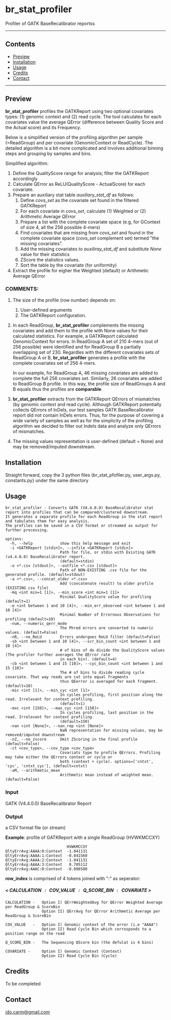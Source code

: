 # br_stat_profiler

Profiler of GATK BaseRecalibrator reportss

---

## Contents

- [Preview](#preview)
- [Installation](#installation)
- [Usage](#usage)
- [Credits](#credits)
- [Contact](#contact)

---

## Preview<a name="preview"></a>

**br_stat_profiler** profiles the GATKReport using two optional covariates types: (1) genomic context and (2) read cycle. The tool calculates for each covariates value the average QError (difference between Quality Score and the Actual score) and its Frequency.

Below is a simplified version of the profiling algorithm per sample (=ReadGroup) and per covariate (GenomicContext or ReadCycle). The detailed algorithm is a bit more complicated and involves additional binning steps and grouping by samples and bins.

Simplified algorithm:

1. Define the QualityScore range for analysis; filter the GATKReport accordingly
2. Calculate QError as ReLU(QualityScore - ActualScore) for each covariate.
3. Prepare an auxiliary stat table *auxiliary_stat_df* as follows:
   1. Define *covs_set* as the covariate set found in the filtered GATKReport
   2. For each covariate in *covs_set*, calculate (1) Weighted or (2) Arithmetic Average *QError* 
   3. Prepare a list with the complete covariate space (e.g, for GContext of size 4, all the 256 possible 4-mers)
   4. Find covariates that are missing from *covs_set* and found in the complete covariate space (*covs_set* complement set) termed "the missing covariates".
   5. Add the missing covariates to *auxiliray_stat_df* and substitute *None* value for their statistics
   6. ZScore the statistics values.
   7. Sort the table by the covariate (for uniformity)
4. Extract the profile for eigher the Weighted (default) or Arithmetic Average QError

### COMMENTS:

1. The size of the profile (row number) depends on:

   1. User-defined arguments
   2. The GATKReport configuration.&#10;
2. In each ReadGroup, **br_stat_profiler** complements the missing covariates and add them to the profile with None values for their calculated statistics. For example, a GATKReport calculated GenomicContext for errors. In ReadGroup A set of 210 4-mers (out of 256 possible) were identified and for ReadGroup B a partially overlapping set of 230. Regardles with the different covariates sets of ReadGroup A or B, **br_stat_profiler** generates a profile with the complete covariates set of 256 4-mers.&#10;

   In our example, for ReadGroup A, 46 missing covariates are added to complete the full 256 covariates set. Similarly, 26 covariates are added to ReadGroup B profile. In this way, the profile size of ReadGroups A and B equals thus the profiles are **comparable**.
3. **br_stat_profiler** extracts from the GATKReport QErrors of mismatches (by genomic context and read cycle). Although GATKReport potentially collects QErrors of InDels, our test samples GATK BaseRecalibrator report did not contain InDels errors. Thus, for the purpose of covering a wide variety of samples as well as for the simplicity of the profiling algorithm we decided to filter out Indels data and analyze only QErrors of mismatches.
4. The missing values representation is user-defined (default = None) and may be removed/imputed downstream.

## Installation<a name="installation"></a>

Straight forward, copy the 3 python files (br_stat_pfofiler.py, user_args.py, constants.py} under the same directory

## Usage<a name="usage"></a>

```plaintext
br_stat_profiler - Converts GATK (V4.4.0.0) BaseRecalibrator stat report into profiles that can be compared/clustered downstream. 
It generates a separate profile for each ReadGroup in the stat report and tabulates them for easy analysis. 
The profiles can be saved in a CSV format or streamed as output for further processing.

options:
  -h, --help            show this help message and exit
  -i <GATKReport [stdin]>, --infile <GATKReport [stdin]>
                        Path for file, or stdin with Existing GATK (v4.4.0.0) BaseRecalibrator report.
                        (default=stdin)
  -o <*.csv [stdout]>, --outfile <*.csv [stdout]>
                        Path of NON-EXISTING .csv file for the generated profile. (default=stdout)
  -a <*.csv>, --concat_older <*.csv>
                        Add (concatenate result) to older profile (EXISTING csv file)
  -mq <int min=1 [1]>, --min_score <int min=1 [1]>
                        Minimal QualityScore value for profiling (default=1)
  -e <int between 1 and 10 [4]>, --min_err_observed <int between 1 and 10 [4]>
                        Minimal Number of Errornous Observations for profiling (default=10)
  -num, --numeric_qerr_mode
                        The Phred errors are converted to numeric values. (default=False)
  -nR, --no_ReLU        Errors undergoes ReLU filter (default=False)
  -sb <int between 1 and 10 [4]>, --scr_bin_count <int between 1 and 10 [4]>
                        # of bins of do divide the QualityScore values (The profiler further averages the QError rate
                        in each bin). (default=4)
  -cb <int between 1 and 15 [10]>, --cyc_bin_count <int between 1 and 15 [10]>
                        The # of bins to divide reading cycle covariate. That way reads are cut into equal fragments
                        thus QEerror is averaged for each fragment. (default=10)
  -mic <int [1]>, --min_cyc <int [1]>
                        In cycles profiling, first position along the read. Irrelevant for context profiling.
                        (default=1)
  -mxc <int [150]>, --max_cyc <int [150]>
                        In cycles profiling, last position in the read. Irrelevant for context profiling.
                        (default=150)
  -nan <int [None]>, --nan_rep <int [None]>
                        NaN representation for missing values, may be removed/imputed downstream
  -nZ, --no_zscore      Omit ZScoring in the final profile (default=False)
  -ct <cov_type>, --cov_type <cov_type>
                        Covariats type to profile QErrors. Profiling may take either the QErrors context or cycle or
                        both (context + cycle). options=['cntxt', 'cyc', 'cntxt_cyc'], (default=cntxt)
  -aM, --arithmetic_mean
                        Arithmetic mean instead of weighted mean. (default=False)
```

### **Input**

GATK (V4.4.0.0) BaseRecalibrator Report

### **Output**

a CSV format file (or stream)

**Example**: profile of GATKReport with a single ReadGroup (HVWKMCCXY)

```
                           HVWKMCCXY
QltyErrAvg:AAAA:0:Context  -1.041131
QltyErrAvg:AAAA:1:Context  -0.841560
QltyErrAvg:AAAA:2:Context  -1.041131
QltyErrAvg:AAAA:3:Context   0.705112
QltyErrAvg:AAAC:0:Context  -0.898580
```

**row_index** is comprised of 4 tokens joined with ":" as seperator:

##### **\< CALCULATION   :   COV_VALUE   :   Q_SCORE_BIN   :   COVARIATE >**

```
CALCULATION -   Option I) QErrWeightedAvg for QError Weighted Average per ReadGroup & ScoreBin
                Option II) QErrAvg for QError Arithmetic Average per ReadGroup & ScoreBin

COV_VALUE   -   Option I) Genomic context of the error (i.e "AAAA")
                Option II) Read Cycle Bin which corrosponds to a position range on the read

Q_SCORE_BIN -   The Sequencing QScore bin (the defulat is 4 bins)

COVARIATE -     Option I) Genomic Context (Context)
                Option II) Read Cycle Bin (Cycle)
```

## Credits<a name="credits"></a>

To be completed

## Contact<a name="contact"></a>

ido.carm@gmail.com
